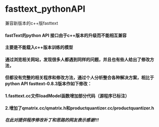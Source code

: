 # fasttext_pythonAPI
兼容新版本的c++版fasttext
#### fastText的python API 接口由于c++版本的升级而不能相互兼容
#### 主要是不能载入c++版本训练的模型
#### 通过浏览相关网站，发现很多人都遇到同样的问题，并且也有些人给出了修改方法，
#### 但都没有完整的相关程序和修改方法，通过个人分析整合各种解决方案，相比于python API fasttext-0.8.3版本作如下修改：
#### 1.fasttext.cc文件loadModel函数增加部分代码（源程序已标注）
#### 2.增加了qmatrix.cc/qmatrix.h和productquantizer.cc/productquantizer.h

###### **在此对提供程序修改补丁和思路的网友表示感谢!!!**

